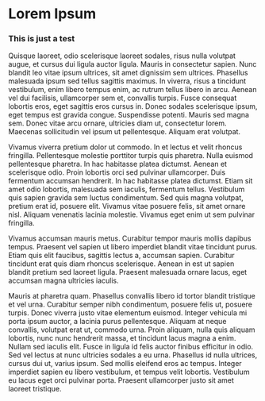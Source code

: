 # Lorem Ipsum

### This is just a test

Quisque laoreet, odio scelerisque laoreet sodales, risus nulla volutpat augue, et cursus dui ligula auctor ligula. Mauris in consectetur sapien. Nunc blandit leo vitae ipsum ultrices, sit amet dignissim sem ultrices. Phasellus malesuada ipsum sed tellus sagittis maximus. In viverra, risus a tincidunt vestibulum, enim libero tempus enim, ac rutrum tellus libero in arcu. Aenean vel dui facilisis, ullamcorper sem et, convallis turpis. Fusce consequat lobortis eros, eget sagittis eros cursus in. Donec sodales scelerisque ipsum, eget tempus est gravida congue. Suspendisse potenti. Mauris sed magna sem. Donec vitae arcu ornare, ultricies diam ut, consectetur lorem. Maecenas sollicitudin vel ipsum ut pellentesque. Aliquam erat volutpat.

Vivamus viverra pretium dolor ut commodo. In et lectus et velit rhoncus fringilla. Pellentesque molestie porttitor turpis quis pharetra. Nulla euismod pellentesque pharetra. In hac habitasse platea dictumst. Aenean et scelerisque odio. Proin lobortis orci sed pulvinar ullamcorper. Duis fermentum accumsan hendrerit. In hac habitasse platea dictumst. Etiam sit amet odio lobortis, malesuada sem iaculis, fermentum tellus. Vestibulum quis sapien gravida sem luctus condimentum. Sed quis magna volutpat, pretium erat id, posuere elit. Vivamus vitae posuere felis, sit amet ornare nisl. Aliquam venenatis lacinia molestie. Vivamus eget enim ut sem pulvinar fringilla.

Vivamus accumsan mauris metus. Curabitur tempor mauris mollis dapibus tempus. Praesent vel sapien ut libero imperdiet blandit vitae tincidunt purus. Etiam quis elit faucibus, sagittis lectus a, accumsan sapien. Curabitur tincidunt erat quis diam rhoncus scelerisque. Aenean in est ut sapien blandit pretium sed laoreet ligula. Praesent malesuada ornare lacus, eget accumsan magna ultricies iaculis.

Mauris at pharetra quam. Phasellus convallis libero id tortor blandit tristique et vel urna. Curabitur semper nibh condimentum, posuere felis ut, posuere turpis. Donec viverra justo vitae elementum euismod. Integer vehicula mi porta ipsum auctor, a lacinia purus pellentesque. Aliquam at neque convallis, volutpat erat ut, commodo urna. Proin aliquam, nulla quis aliquam lobortis, nunc nunc hendrerit massa, et tincidunt lacus magna a enim. Nullam sed iaculis elit. Fusce in ligula id felis auctor finibus efficitur in odio. Sed vel lectus at nunc ultricies sodales a eu urna. Phasellus id nulla ultrices, cursus dui ut, varius ipsum. Sed mollis eleifend eros ac tempus. Integer imperdiet sapien eu libero vestibulum, et tempus velit lobortis. Vestibulum eu lacus eget orci pulvinar porta. Praesent ullamcorper justo sit amet laoreet tristique.
